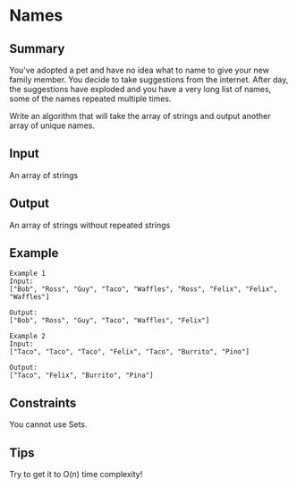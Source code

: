 # Names

## Summary

You've adopted a pet and have no idea what to name to give your new family member. You decide to take suggestions from the internet. After day, the suggestions have exploded and you have a very long list of names, some of the names repeated multiple times.

Write an algorithm that will take the array of strings and output another array of unique names.

## Input

An array of strings

## Output

An array of strings without repeated strings

## Example

```
Example 1
Input:
["Bob", "Ross", "Guy", "Taco", "Waffles", "Ross", "Felix", "Felix", "Waffles"]

Output:
["Bob", "Ross", "Guy", "Taco", "Waffles", "Felix"]

Example 2
Input:
["Taco", "Taco", "Taco", "Felix", "Taco", "Burrito", "Pino"]

Output:
["Taco", "Felix", "Burrito", "Pina"]
```
## Constraints

You cannot use Sets.

## Tips

Try to get it to O(n) time complexity!